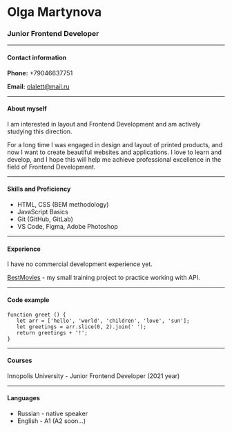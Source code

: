 # Olga Martynova

### Junior Frontend Developer

---

#### Contact information

**Phone:** +79046637751

**Email:** olalett@mail.ru

---

#### About myself

I am interested in layout and Frontend Development and am actively studying this direction.

For a long time I was engaged in design and layout of printed products, and now I want to create beautiful websites and applications. I love to learn and develop, and I hope this will help me achieve professional excellence in the field of Frontend Development.

---

#### Skills and Proficiency

- HTML, CSS (BEM methodology)
- JavaScript Basics
- Git (GitHub, GitLab)
- VS Code, Figma, Adobe Photoshop

---

#### Experience

I have no commercial development experience yet.

[BestMovies](https://olgamarty.github.io/bestmovies/) - my small training project to practice working with API.

---

#### Code example

```
function greet () {
   let arr = ['hello', 'world', 'children', 'love', 'sun'];
   let greetings = arr.slice(0, 2).join(' ');
   return greetings + '!';     
}
```

---

#### Courses

Innopolis University - Junior Frontend Developer (2021 year)

---

#### Languages

- Russian - native speaker
- English - A1 (A2 soon…)